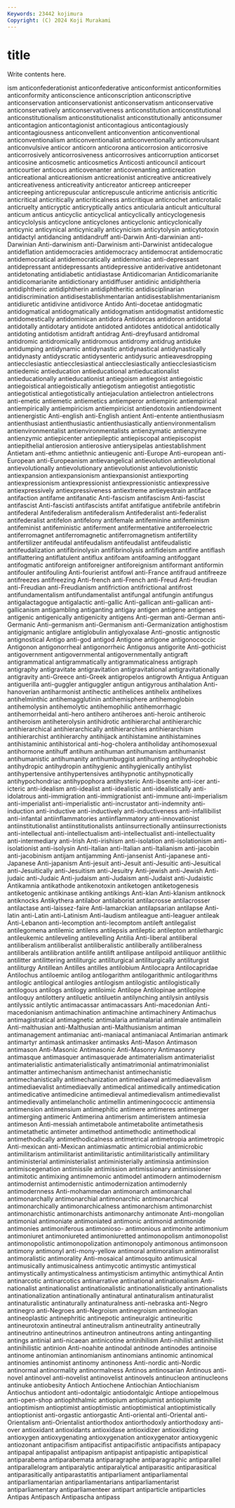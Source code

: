 ```yaml
---
Keywords: 23442 kojimura
Copyright: (C) 2024 Koji Murakami
---
```


# title

Write contents here.



ism anticonfederationist anticonfederative anticonformist anticonformities anticonformity anticonscience
anticonscription anticonscriptive anticonservation anticonservationist anticonservatism anticonservative anticonservatively anticonservativeness anticonstitution anticonstitutional
anticonstitutionalism anticonstitutionalist anticonstitutionally anticonsumer anticontagion anticontagionist anticontagious anticontagiously anticontagiousness anticonvellent
anticonvention anticonventional anticonventionalism anticonventionalist anticonventionally anticonvulsant anticonvulsive anticor anticorn anticorona
anticorrosion anticorrosive anticorrosively anticorrosiveness anticorrosives anticorruption anticorset anticosine anticosmetic anticosmetics
Anticosti anticouncil anticourt anticourtier anticous anticovenanter anticovenanting anticreation anticreational anticreationism
anticreationist anticreative anticreatively anticreativeness anticreativity anticreator anticreep anticreeper anticreeping anticrepuscular
anticrepuscule anticrime anticrisis anticritic anticritical anticritically anticriticalness anticritique anticrochet anticrotalic
anticruelty anticryptic anticryptically antics anticularia anticult anticultural anticum anticus anticyclic
anticyclical anticyclically anticyclogenesis anticyclolysis anticyclone anticyclones anticyclonic anticyclonically anticynic anticynical
anticynically anticynicism anticytolysin anticytotoxin antidactyl antidancing antidandruff anti-Darwin Anti-darwinian anti-Darwinian
Anti-darwinism anti-Darwinism anti-Darwinist antidecalogue antideflation antidemocracies antidemocracy antidemocrat antidemocratic antidemocratical
antidemocratically antidemoniac anti-depressant antidepressant antidepressants antidepressive antiderivative antidetonant antidetonating antidiabetic
antidiastase Antidicomarian Antidicomarianite antidicomarianite antidictionary antidiffuser antidinic antidiphtheria antidiphtheric antidiphtherin
antidiphtheritic antidisciplinarian antidiscrimination antidisestablishmentarian antidisestablishmentarianism antidiuretic antidivine antidivorce Antido Anti-docetae
antidogmatic antidogmatical antidogmatically antidogmatism antidogmatist antidomestic antidomestically antidominican antidora Antidorcas
antidoron antidotal antidotally antidotary antidote antidoted antidotes antidotical antidotically antidoting
antidotism antidraft antidrag Anti-dreyfusard antidromal antidromic antidromically antidromous antidromy antidrug
antiduke antidumping antidynamic antidynastic antidynastical antidynastically antidynasty antidyscratic antidysenteric antidysuric
antieavesdropping antiecclesiastic antiecclesiastical antiecclesiastically antiecclesiasticism antiedemic antieducation antieducational antieducationalist antieducationally
antieducationist antiegoism antiegoist antiegoistic antiegoistical antiegoistically antiegotism antiegotist antiegotistic antiegotistical
antiegotistically antiejaculation antielectron antielectrons anti-emetic antiemetic antiemetics antiemperor antiempiric antiempirical
antiempirically antiempiricism antiempiricist antiendotoxin antiendowment antienergistic Anti-english anti-English antient Anti-entente
antienthusiasm antienthusiast antienthusiastic antienthusiastically antienvironmentalism antienvironmentalist antienvironmentalists antienzymatic antienzyme antienzymic
antiepicenter antiepileptic antiepiscopal antiepiscopist antiepithelial antierosion antierosive antierysipelas antiestablishment Antietam
anti-ethmc antiethnic antieugenic anti-Europe Anti-european anti-European anti-Europeanism antievangelical antievolution antievolutional
antievolutionally antievolutionary antievolutionist antievolutionistic antiexpansion antiexpansionism antiexpansionist antiexporting antiexpressionism antiexpressionist
antiexpressionistic antiexpressive antiexpressively antiexpressiveness antiextreme antieyestrain antiface antifaction antifame antifanatic
Anti-fascism antifascism Anti-fascist antifascist Anti-fascisti antifascists antifat antifatigue antifebrile antifebrin
antifederal Antifederalism antifederalism Antifederalist anti-federalist antifederalist antifelon antifelony antifemale antifeminine
antifeminism antifeminist antifeministic antiferment antifermentative antiferroelectric antiferromagnet antiferromagnetic antiferromagnetism antifertility
antifertilizer antifeudal antifeudalism antifeudalist antifeudalistic antifeudalization antifibrinolysin antifibrinolysis antifideism antifire
antiflash antiflattering antiflatulent antiflux antifoam antifoaming antifoggant antifogmatic antiforeign antiforeigner
antiforeignism antiformant antiformin antifouler antifouling Anti-fourierist antifowl anti-France antifraud antifreeze
antifreezes antifreezing Anti-french anti-French anti-Freud Anti-freudian anti-Freudian anti-Freudianism antifriction antifrictional
antifrost antifundamentalism antifundamentalist antifungal antifungin antifungus antigalactagogue antigalactic anti-gallic Anti-gallican
anti-gallican anti-gallicanism antigambling antiganting antigay antigen antigene antigenes antigenic antigenically
antigenicity antigens Anti-german anti-German anti-Germanic Anti-germanism anti-Germanism anti-Germanization antighostism antigigmanic
antiglare antiglobulin antiglyoxalase Anti-gnostic antignostic antignostical Antigo anti-god antigod Antigone
antigone antigonococcic Antigonon antigonorrheal antigonorrheic Antigonus antigorite Anti-gothicist antigovernment antigovernmental
antigovernmentally antigraft antigrammatical antigrammatically antigrammaticalness antigraph antigraphy antigravitate antigravitation antigravitational
antigravitationally antigravity anti-Greece anti-Greek antigropelos antigrowth Antigua Antiguan antiguerilla anti-guggler
antiguggler antigun antigyrous antihalation Anti-hanoverian antiharmonist antihectic antihelices antihelix antihelixes
antihelminthic antihemagglutinin antihemisphere antihemoglobin antihemolysin antihemolytic antihemophilic antihemorrhagic antihemorrheidal anti-hero
antihero antiheroes anti-heroic antiheroic antiheroism antiheterolysin antihidrotic antihierarchal antihierarchic antihierarchical
antihierarchically antihierarchies antihierarchism antihierarchist antihierarchy antihijack antihistamine antihistamines antihistaminic antihistorical
anti-hog-cholera antiholiday antihomosexual antihormone antihuff antihum antihuman antihumanism antihumanist antihumanistic
antihumanity antihumbuggist antihunting antihydrophobic antihydropic antihydropin antihygienic antihygienically antihylist antihypertensive
antihypertensives antihypnotic antihypnotically antihypochondriac antihypophora antihysteric Anti-ibsenite anti-icer anti-icteric anti-idealism
anti-idealist anti-idealistic anti-idealistically anti-idolatrous anti-immigration anti-immigrationist anti-immune anti-imperialism anti-imperialist anti-imperialistic
anti-incrustator anti-indemnity anti-induction anti-inductive anti-inductively anti-inductiveness anti-infallibilist anti-infantal antiinflammatories antiinflammatory
anti-innovationist antiinstitutionalist antiinstitutionalists antiinsurrectionally antiinsurrectionists anti-intellectual anti-intellectualism anti-intellectualist anti-intellectuality anti-intermediary
anti-Irish Anti-irishism anti-isolation anti-isolationism anti-isolationist anti-isolysin Anti-italian anti-Italian anti-Italianism anti-jacobin
anti-jacobinism antijam antijamming Anti-jansenist Anti-japanese anti-Japanese Anti-japanism Anti-jesuit anti-Jesuit anti-Jesuitic
anti-Jesuitical anti-Jesuitically anti-Jesuitism anti-Jesuitry Anti-jewish anti-Jewish Anti-judaic anti-Judaic Anti-judaism anti-Judaism
anti-Judaist anti-Judaistic Antikamnia antikathode antikenotoxin antiketogen antiketogenesis antiketogenic antikinase antiking
antikings Anti-klan Anti-klanism antiknock antiknocks Antikythera antilabor antilaborist antilacrosse antilacrosser
antilactase anti-laissez-faire Anti-lamarckian antilapsarian antilapse Anti-latin anti-Latin anti-Latinism Anti-laudism antileague
anti-leaguer antileak Anti-Lebanon anti-lecomption anti-lecomptom antileft antilegalist antilegomena antilemic antilens
antilepsis antileptic antilepton antilethargic antileukemic antileveling antilevelling Antilia Anti-liberal antiliberal
antiliberalism antiliberalist antiliberalistic antiliberally antiliberalness antiliberals antilibration antilife antilift antilipase
antilipoid antiliquor antilithic antilitter antilittering antiliturgic antiliturgical antiliturgically antiliturgist antiliturgy
Antillean Antilles antilles antilobium Antilocapra Antilocapridae Antilochus antiloemic antilog antilogarithm
antilogarithmic antilogarithms antilogic antilogical antilogies antilogism antilogistic antilogistically antilogous antilogs
antilogy antiloimic Antilope Antilopinae antilopine antiloquy antilottery antiluetic antiluetin antilynching
antilysin antilysis antilyssic antilytic antimacassar antimacassars Anti-macedonian Anti-macedonianism antimachination antimachine
antimachinery Antimachus antimagistratical antimagnetic antimalaria antimalarial antimale antimallein Anti-malthusian anti-Malthusian
anti-Malthusianism antiman antimanagement antimaniac anti-maniacal antimaniacal Antimarian antimark antimartyr antimask
antimasker antimasks Anti-Mason Antimason antimason Anti-Masonic Antimasonic Anti-Masonry Antimasonry antimasque
antimasquer antimasquerade antimaterialism antimaterialist antimaterialistic antimaterialistically antimatrimonial antimatrimonialist antimatter antimechanism
antimechanist antimechanistic antimechanistically antimechanization antimediaeval antimediaevalism antimediaevalist antimediaevally antimedical antimedically
antimedication antimedicative antimedicine antimedieval antimedievalism antimedievalist antimedievally antimelancholic antimellin antimeningococcic
antimensia antimension antimensium antimephitic antimere antimeres antimerger antimerging antimeric Antimerina
antimerism antimeristem antimesia antimeson Anti-messiah antimetabole antimetabolite antimetathesis antimetathetic antimeter
antimethod antimethodic antimethodical antimethodically antimethodicalness antimetrical antimetropia antimetropic Anti-mexican anti-Mexican
antimiasmatic antimicrobial antimicrobic antimilitarism antimilitarist antimilitaristic antimilitaristically antimilitary antiministerial antiministerialist
antiministerially antiminsia antiminsion antimiscegenation antimissile antimission antimissionary antimissioner antimitotic antimixing
antimnemonic antimodel antimodern antimodernism antimodernist antimodernistic antimodernization antimodernly antimodernness Anti-mohammedan
antimonarch antimonarchal antimonarchally antimonarchial antimonarchic antimonarchical antimonarchically antimonarchicalness antimonarchism antimonarchist
antimonarchistic antimonarchists antimonarchy antimonate Anti-mongolian antimonial antimoniate antimoniated antimonic antimonid
antimonide antimonies antimoniferous antimonioso- antimonious antimonite antimonium antimoniuret antimoniureted antimoniuretted
antimonopolism antimonopolist antimonopolistic antimonopolization antimonopoly antimonous antimonsoon antimony antimonyl anti-mony-yellow
antimoral antimoralism antimoralist antimoralistic antimorality Anti-mosaical antimosquito antimusical antimusically antimusicalness
antimycotic antimystic antimystical antimystically antimysticalness antimysticism antimythic antimythical Antin antinarcotic
antinarcotics antinarrative antinational antinationalism Anti-nationalist antinationalist antinationalistic antinationalistically antinationalists antinationalization
antinationally antinatural antinaturalism antinaturalist antinaturalistic antinaturally antinaturalness anti-nebraska anti-Negro antinegro
anti-Negroes anti-Negroism antinegroism antineologian antineoplastic antinephritic antinepotic antineuralgic antineuritic antineurotoxin
antineutral antineutralism antineutrality antineutrally antineutrino antineutrinos antineutron antineutrons anting antinganting
antings antinial anti-nicaean antinicotine antinihilism Anti-nihilist antinihilist antinihilistic antinion Anti-noahite
antinodal antinode antinodes antinoise antinome antinomian antinomianism antinomians antinomic antinomical
antinomies antinomist antinomy antinoness Anti-nordic anti-Nordic antinormal antinormality antinormalness Antinos
antinosarian Antinous anti-novel antinovel anti-novelist antinovelist antinovels antinucleon antinucleons antinuke
antiobesity Antioch Antiochene Antiochian Antiochianism Antiochus antiodont anti-odontalgic antiodontalgic Antiope
antiopelmous anti-open-shop antiophthalmic antiopium antiopiumist antiopiumite antioptimism antioptimist antioptimistic antioptimistical
antioptimistically antioptionist anti-orgastic antiorgastic Anti-oriental anti-Oriental anti-Orientalism anti-Orientalist antiorthodox antiorthodoxly
antiorthodoxy anti-over antioxidant antioxidants antioxidase antioxidizer antioxidizing antioxygen antioxygenating antioxygenation
antioxygenator antioxygenic antiozonant antipacifism antipacifist antipacifistic antipacifists antipapacy antipapal antipapalist
antipapism antipapist antipapistic antipapistical antiparabema antiparabemata antiparagraphe antiparagraphic antiparallel antiparallelogram
antiparalytic antiparalytical antiparasitic antiparasitical antiparasitically antiparastatitis antiparliament antiparliamental antiparliamentarian antiparliamentarians
antiparliamentarist antiparliamentary antiparliamenteer antipart antiparticle antiparticles Antipas Antipasch Antipascha antipass
